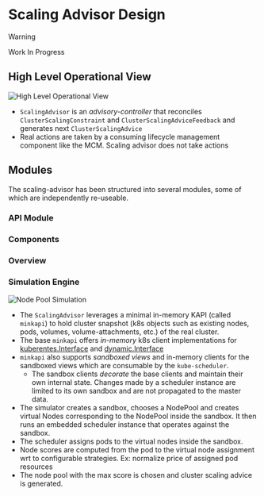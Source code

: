 # Scaling Advisor Design 

> [!WARNING]
> Work In Progress 

## High Level Operational View

![High Level Operational View](./assets/high-level.svg)

- `ScalingAdvisor` is an *advisory-controller* that reconciles `ClusterScalingConstraint` and `ClusterScalingAdviceFeedback` and generates next `ClusterScalingAdvice`
- Real actions are taken by a consuming lifecycle management component like the MCM. Scaling advisor does not take actions


## Modules

The scaling-advisor has been structured into several modules, some of which are independently re-useable.

### API Module


### Components
### Overview



### Simulation Engine 

![Node Pool Simulation](./assets/scaling-advisor-simulator.svg)

- The `ScalingAdvisor` leverages a minimal in-memory KAPI (called `minkapi`) to hold cluster snapshot (k8s objects such as existing nodes, pods, volumes, volume-attachments, etc.) of the real cluster.
- The base `minkapi` offers *in-memory* k8s client implementations for [kuberentes.Interface](https://pkg.go.dev/k8s.io/client-go/kubernetes#Interface) and [dynamic.Interface](https://pkg.go.dev/k8s.io/client-go/dynamic#Interface) 
- `minkapi` also supports *sandboxed views* and in-memory clients for the sandboxed views which are consumable by the `kube-scheduler`. 
  - The sandbox clients *decorate* the base clients and maintain their own internal state. Changes made by a scheduler instance are limited to its own sandbox and are not propagated to the master data.
- The simulator creates a sandbox, chooses a NodePool and creates virtual Nodes corresponding to the NodePool inside the sandbox. It then runs an embedded scheduler instance that operates against the sandbox.
- The scheduler assigns pods to the virtual nodes inside the sandbox.
- Node scores are computed from the pod to the virtual node assignment wrt to configurable strategies. Ex: normalize price of assigned pod resources
- The node pool with the max score is chosen and cluster scaling advice is generated.
